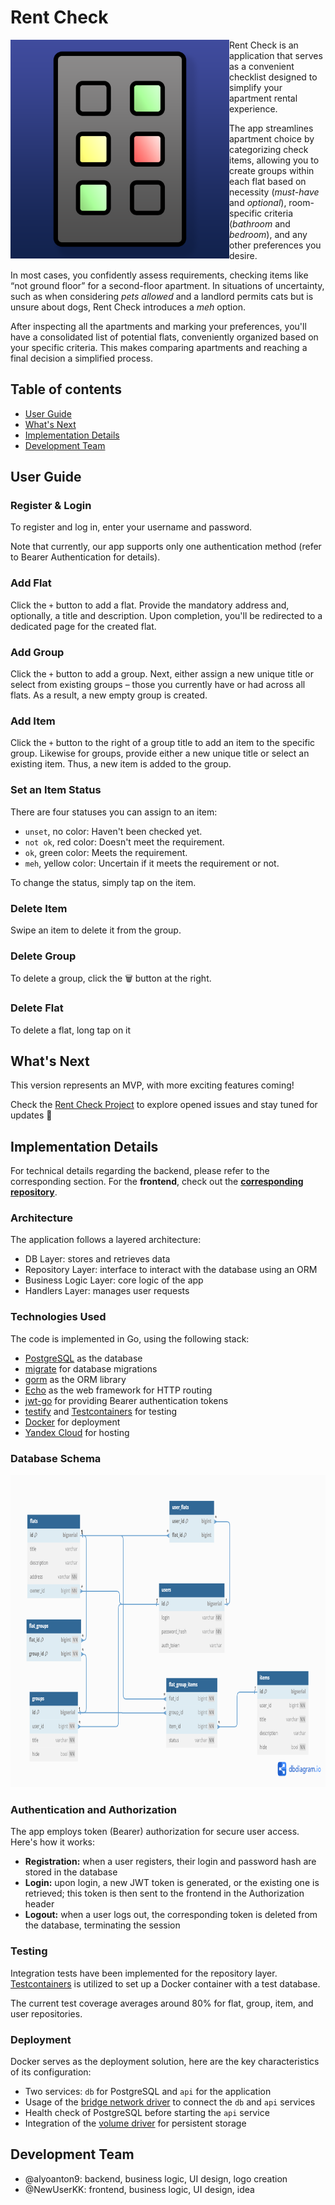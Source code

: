 # Rent Check

<img alt="logo" align="left" height="350" src="./assets/rent-check-logo.png" width="350"/>

Rent Check is an application that serves as a convenient checklist designed to simplify your apartment rental experience.

The app streamlines apartment choice by categorizing check items, allowing you to create groups within each flat based on necessity (_must-have_ and _optional_), room-specific criteria (_bathroom_ and _bedroom_), and any other preferences you desire.

In most cases, you confidently assess requirements, checking items like “not ground floor” for a second-floor apartment. In situations of uncertainty, such as when considering _pets allowed_ and a landlord permits cats but is unsure about dogs, Rent Check introduces a _meh_ option.

After inspecting all the apartments and marking your preferences, you'll have a consolidated list of potential flats, conveniently organized based on your specific criteria. This makes comparing apartments and reaching a final decision a simplified process.

## Table of contents

- [User Guide](#user-guide)
- [What's Next](#whats-next)
- [Implementation Details](#implementation-details)
- [Development Team](#dev-team)

## User Guide <a name="user-guide"></a>

### Register & Login

To register and log in, enter your username and password.

Note that currently, our app supports only one authentication method (refer to Bearer Authentication for details).

### Add Flat

Click the `+` button to add a flat. Provide the mandatory address and, optionally, a title and description. Upon completion, you'll be redirected to a dedicated page for the created flat.

### Add Group

Click the `+` button to add a group. Next, either assign a new unique title or select from existing groups – those you currently have or had across all flats. As a result, a new empty group is created.

### Add Item

Click the `+` button to the right of a group title to add an item to the specific group. Likewise for groups, provide either a new unique title or select an existing item. Thus, a new item is added to the group.

### Set an Item Status

There are four statuses you can assign to an item:

- `unset`, no color: Haven't been checked yet.
- `not ok`, red color: Doesn't meet the requirement.
- `ok`, green color: Meets the requirement.
- `meh`, yellow color: Uncertain if it meets the requirement or not.

To change the status, simply tap on the item.

### Delete Item
Swipe an item to delete it from the group.

### Delete Group
To delete a group, click the 🗑️ button at the right.

### Delete Flat
To delete a flat, long tap on it

## What's Next <a name="whats-next"></a>
This version represents an MVP, with more exciting features coming!

Check the [Rent Check Project](https://github.com/users/alyoanton9/projects/1) to explore opened issues and stay tuned for updates 💙

## Implementation Details <a name="implementation-details"></a>

For technical details regarding the backend, please refer to the corresponding section. For the **frontend**, check out the **[corresponding repository](https://github.com/NewUserKK/rent-checklist-frontend)**.

### Architecture

The application follows a layered architecture:

- DB Layer: stores and retrieves data
- Repository Layer: interface to interact with the database using an ORM
- Business Logic Layer: core logic of the app
- Handlers Layer: manages user requests

### Technologies Used

The code is implemented in Go, using the following stack:

- [PostgreSQL](https://www.postgresql.org/) as the database
- [migrate](https://pkg.go.dev/github.com/golang-migrate/migrate/v4) for database migrations
- [gorm](https://gorm.io/) as the ORM library
- [Echo](https://echo.labstack.com/) as the web framework for HTTP routing
- [jwt-go](https://pkg.go.dev/github.com/golang-jwt/jwt@v3.2.2+incompatible) for providing Bearer authentication tokens
- [testify](https://pkg.go.dev/github.com/stretchr/testify) and [Testcontainers](https://golang.testcontainers.org/) for testing
- [Docker](https://www.docker.com/) for deployment
- [Yandex Cloud](https://cloud.yandex.com/en/) for hosting

### Database Schema

<img alt="db-scheme" height="500" src="./assets/db-scheme.png" width="850"/>

### Authentication and Authorization

The app employs token (Bearer) authorization for secure user access. Here's how it works:

- **Registration:** when a user registers, their login and password hash are stored in the database
- **Login:** upon login, a new JWT token is generated, or the existing one is retrieved; this token is then sent to the frontend in the Authorization header
- **Logout:** when a user logs out, the corresponding token is deleted from the database, terminating the session

### Testing

Integration tests have been implemented for the repository layer. [Testcontainers]([url](https://golang.testcontainers.org/)) is utilized to set up a Docker container with a test database.

The current test coverage averages around 80% for flat, group, item, and user repositories.

### Deployment
Docker serves as the deployment solution, here are the key characteristics of its configuration:

- Two services: `db` for PostgreSQL and `api` for the application
- Usage of the [bridge network driver](https://docs.docker.com/network/drivers/bridge/) to connect the `db` and `api` services
- Health check of PostgreSQL before starting the `api` service
- Integration of the [volume driver](https://docs.docker.com/storage/volumes/) for persistent storage

## Development Team <a name="dev-team"></a>
- @alyoanton9: backend, business logic, UI design, logo creation 
- @NewUserKK: frontend, business logic, UI design, idea

